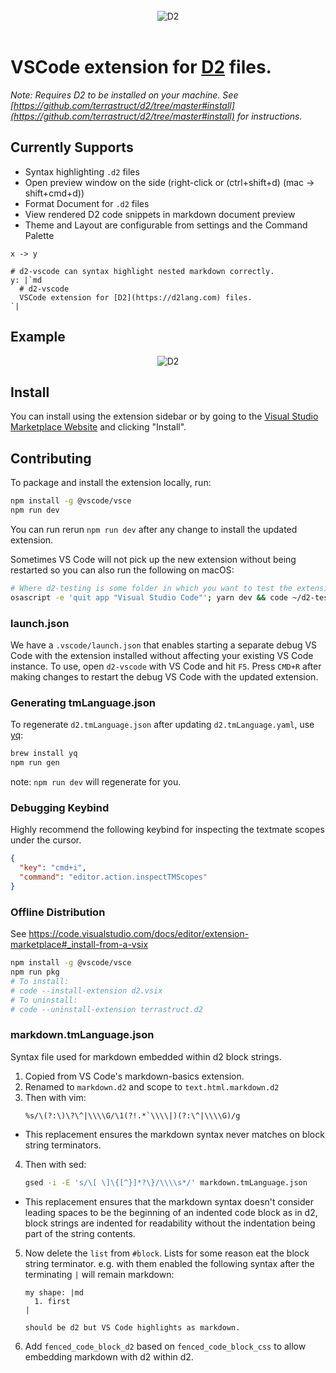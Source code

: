 <div align="center">
  <br />
  <div align="center">
    <img src="https://raw.githubusercontent.com/terrastruct/d2-vscode/master/docs/assets/header.png" alt="D2" />
  </div>
  <br />
</div>

# VSCode extension for [D2](https://d2lang.com) files.

*Note: Requires D2 to be installed on your machine. See
[https://github.com/terrastruct/d2/tree/master#install](https://github.com/terrastruct/d2/tree/master#install)
for instructions.*

## Currently Supports

- Syntax highlighting `.d2` files
- Open preview window on the side (right-click or (ctrl+shift+d) (mac -> shift+cmd+d))
- Format Document for `.d2` files
- View rendered D2 code snippets in markdown document preview
- Theme and Layout are configurable from settings and the Command Palette

```d2
x -> y

# d2-vscode can syntax highlight nested markdown correctly.
y: |`md
  # d2-vscode
  VSCode extension for [D2](https://d2lang.com) files.
`|
```

## Example

<div align="center">
  <img src="https://terrastruct-site-assets.s3.us-west-1.amazonaws.com/gifs/d2_vscode.gif" alt="D2" />
</div>

## Install

You can install using the extension sidebar or by going to the [Visual Studio Marketplace Website](https://marketplace.visualstudio.com/items?itemName=terrastruct.d2) and clicking "Install".

## Contributing

To package and install the extension locally, run:

```sh
npm install -g @vscode/vsce
npm run dev
```

You can run rerun `npm run dev` after any change to install the updated extension.

Sometimes VS Code will not pick up the new extension without being restarted so you
can also run the following on macOS:

```sh
# Where d2-testing is some folder in which you want to test the extension.
osascript -e 'quit app "Visual Studio Code"'; yarn dev && code ~/d2-testing
```

### launch.json

We have a `.vscode/launch.json` that enables starting a separate debug VS Code with the
extension installed without affecting your existing VS Code instance. To use, open
`d2-vscode` with VS Code and hit `F5`. Press `CMD+R` after making changes to restart the
debug VS Code with the updated extension.

### Generating tmLanguage.json

To regenerate `d2.tmLanguage.json` after updating `d2.tmLanguage.yaml`, use [yq](https://github.com/mikefarah/yq/#install):

```sh
brew install yq
npm run gen
```

note: `npm run dev` will regenerate for you.

### Debugging Keybind

Highly recommend the following keybind for inspecting the textmate scopes under the cursor.

```json
{
  "key": "cmd+i",
  "command": "editor.action.inspectTMScopes"
}
```

### Offline Distribution

See https://code.visualstudio.com/docs/editor/extension-marketplace#_install-from-a-vsix

```sh
npm install -g @vscode/vsce
npm run pkg
# To install:
# code --install-extension d2.vsix
# To uninstall:
# code --uninstall-extension terrastruct.d2
```

### markdown.tmLanguage.json

Syntax file used for markdown embedded within d2 block strings.

1. Copied from VS Code's markdown-basics extension.
2. Renamed to `markdown.d2` and scope to `text.html.markdown.d2`
3. Then with vim:
   ```
   %s/\(?:\)\?\^|\\\\G/\1(?!.*`\\\\|)(?:\^|\\\\G)/g
   ```

- This replacement ensures the markdown syntax never matches on block string
  terminators.

4. Then with sed:
   ```sh
   gsed -i -E 's/\[ \]\{[^}]*?\}/\\\\s*/' markdown.tmLanguage.json
   ```

- This replacement ensures that the markdown syntax doesn't consider leading spaces to be
  the beginning of an indented code block as in d2, block strings are indented for
  readability without the indentation being part of the string contents.

5. Now delete the `list` from `#block`. Lists for some reason eat the block string
   terminator. e.g. with them enabled the following syntax after the terminating `|`
   will remain markdown:

   ```d2
   my shape: |md
     1. first
   |

   should be d2 but VS Code highlights as markdown.
   ```

6. Add `fenced_code_block_d2` based on `fenced_code_block_css` to allow embedding markdown
   with d2 within d2.
